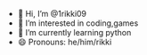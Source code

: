 - 👋 Hi, I’m @1rikki09
- 👀 I’m interested in coding,games
- 🌱 I’m currently learning python
- 😄 Pronouns: he/him/rikki
